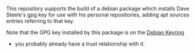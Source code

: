 
This repository supports the build of a debian package which installs Dave
Steele's gpg key for use with his personal repositories, adding apt sources entries referring to that key.

Note that the GPG key installed by this package is on the [Debian
Keyring](https://salsa.debian.org/debian-keyring/keyring/-/blob/master/debian-keyring-gpg/0x8A3171EF366150CE)
- you probably already have a trust relationship with it.
